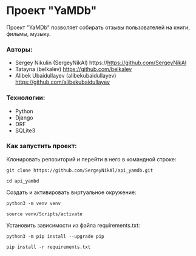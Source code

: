 # Проект "YaMDb"
Проект "YaMDb" позволяет собирать отзывы пользователей на книги, фильмы, музыку.

### Авторы:
- Sergey Nikulin (SergeyNikAl) https://https://github.com/SergeyNikAl
- Tatayna (belkalev) https://github.com/belkalev
- Alibek Ubaidullayev (alibekubaidullayev) https://github.com/alibekubaidullayev

### Технологии:
- Python
- Django
- DRF
- SQLite3

### Как запустить проект:

Клонировать репозиторий и перейти в него в командной строке:

```
git clone https://github.com/SergeyNikAl/api_yamdb.git
```

```
cd api_yambd
```

Cоздать и активировать виртуальное окружение:

```
python3 -m venv venv
```

```
source venv/Scripts/activate
```

Установить зависимости из файла requirements.txt:

```
python3 -m pip install --upgrade pip
```

```
pip install -r requirements.txt
```
